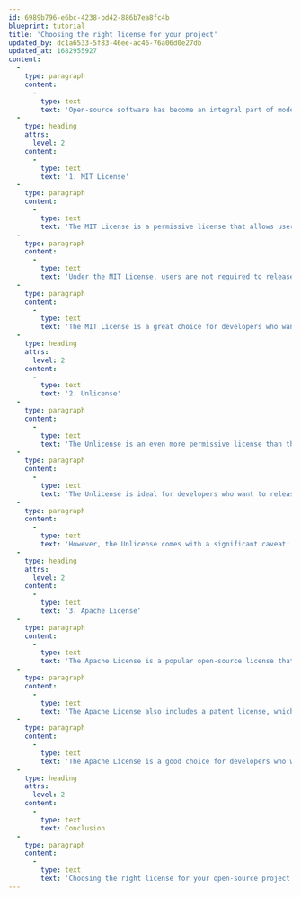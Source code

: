 ```yaml
---
id: 6989b796-e6bc-4238-bd42-886b7ea8fc4b
blueprint: tutorial
title: 'Choosing the right license for your project'
updated_by: dc1a6533-5f83-46ee-ac46-76a06d0e27db
updated_at: 1682955927
content:
  -
    type: paragraph
    content:
      -
        type: text
        text: 'Open-source software has become an integral part of modern-day software development. The benefits of open-source software are many, including collaboration, community building, and faster development. However, one important consideration when releasing an open-source project is choosing the right license. In this article, we will explore three popular open-source licenses, namely MIT, Unlicense, and Apache, and discuss their features and suitability for various scenarios.'
  -
    type: heading
    attrs:
      level: 2
    content:
      -
        type: text
        text: '1. MIT License'
  -
    type: paragraph
    content:
      -
        type: text
        text: 'The MIT License is a permissive license that allows users to do pretty much whatever they want with your software, including modifying, distributing, and even selling it. The MIT License is short and easy to understand, making it an excellent choice for small projects and for developers who want to encourage contributions.'
  -
    type: paragraph
    content:
      -
        type: text
        text: 'Under the MIT License, users are not required to release their modifications to the code under the same license, which means that your project could be used in proprietary software. However, the MIT License includes a disclaimer of liability, which means that the software is provided "as is," and the author cannot be held responsible for any damages caused by the use of the software.'
  -
    type: paragraph
    content:
      -
        type: text
        text: 'The MIT License is a great choice for developers who want to promote collaboration and community building while still maintaining control over their code.'
  -
    type: heading
    attrs:
      level: 2
    content:
      -
        type: text
        text: '2. Unlicense'
  -
    type: paragraph
    content:
      -
        type: text
        text: 'The Unlicense is an even more permissive license than the MIT License. It essentially puts your code into the public domain, which means that anyone can use it for any purpose, without any restrictions or obligations.'
  -
    type: paragraph
    content:
      -
        type: text
        text: 'The Unlicense is ideal for developers who want to release their code into the wild and let the community take care of it. The Unlicense can also be a good choice for developers who want to make sure that their code is as widely available as possible.'
  -
    type: paragraph
    content:
      -
        type: text
        text: 'However, the Unlicense comes with a significant caveat: by putting your code into the public domain, you are essentially giving up all control over it. This means that anyone can modify it, redistribute it, or even use it in proprietary software without giving you any credit.'
  -
    type: heading
    attrs:
      level: 2
    content:
      -
        type: text
        text: '3. Apache License'
  -
    type: paragraph
    content:
      -
        type: text
        text: 'The Apache License is a popular open-source license that is widely used for projects that are intended for commercial use. It is a permissive license that allows users to modify and distribute your software, as long as they give you credit and include a copy of the license.'
  -
    type: paragraph
    content:
      -
        type: text
        text: 'The Apache License also includes a patent license, which means that anyone who uses your software is also granted a license to any patents that are necessary for the use of the software. This can be an important consideration for developers who want to encourage the adoption of their software in commercial applications.'
  -
    type: paragraph
    content:
      -
        type: text
        text: 'The Apache License is a good choice for developers who want to promote collaboration and community building while also protecting their code from being used in proprietary software.'
  -
    type: heading
    attrs:
      level: 2
    content:
      -
        type: text
        text: Conclusion
  -
    type: paragraph
    content:
      -
        type: text
        text: 'Choosing the right license for your open-source project can be a complex decision. The three licenses we have discussed here, MIT, Unlicense, and Apache, each have their own strengths and weaknesses, and the best choice depends on your specific goals and requirements. However, by understanding the features of each license, you can make an informed decision that will help you achieve your goals while also promoting collaboration and community building in the open-source software community.'
---
```

